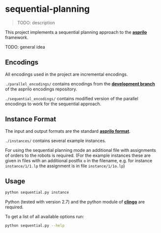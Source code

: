 # sequential-planning
> TODO: description

This project implements a sequential planning approach to the [**asprilo**](<https://potassco.org/asprilo>) framework.

TODO: general idea

## Encodings

All encodings used in the project are incremental encodings.

`./parallel_encodings/` contains encodings from the [**development branch**](<https://github.com/potassco/asprilo-encodings/tree/develop>)  of the asprilo encodings repository.

`./sequential_encodings/` contains modified version of the parallel encodings to work for the sequential approach.

## Instance Format

The input and output formats are the standard [**asprilo format**](<https://github.com/potassco/asprilo/blob/master/docs/specification.md#input-format>).

`./instances/` contains several example instances.

For using the sequential planning mode an additional file with assignments of orders to the robots is required.
(For the example instances these are given in files with an additional postfix `o` in the filename, e.g. for instance `instance/1/1.lp` the assignment is in file `instance/1/1o.lp`)

## Usage

```bash
python sequential.py instance
```

Python (tested with version 2.7) and the python module of [**clingo**](<https://github.com/potassco/clingo>) are required.

To get a list of all available options run:
```bash
python sequential.py --help
```
